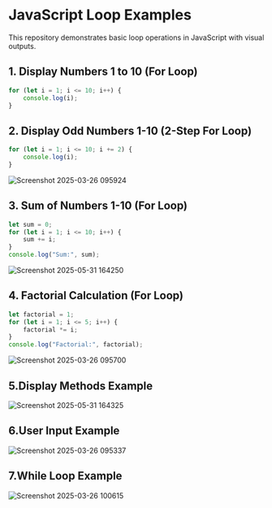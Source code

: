# JavaScript Loop Examples

This repository demonstrates basic loop operations in JavaScript with visual outputs.

## 1. Display Numbers 1 to 10 (For Loop)

```javascript
for (let i = 1; i <= 10; i++) {
    console.log(i);
}
```
## 2. Display Odd Numbers 1-10 (2-Step For Loop)
```javascript
for (let i = 1; i <= 10; i += 2) {
    console.log(i);
}
```

![Screenshot 2025-03-26 095924](https://github.com/user-attachments/assets/5794b671-3ca0-44d9-954c-8da26484c0b1)

## 3. Sum of Numbers 1-10 (For Loop)
```javascript
let sum = 0;
for (let i = 1; i <= 10; i++) {
    sum += i;
}
console.log("Sum:", sum);
```

![Screenshot 2025-05-31 164250](https://github.com/user-attachments/assets/84432764-d9f5-462f-9fdc-2ae4ad58d3fd)


## 4. Factorial Calculation (For Loop)
```javascript
let factorial = 1;
for (let i = 1; i <= 5; i++) {
    factorial *= i;
}
console.log("Factorial:", factorial);
```
![Screenshot 2025-03-26 095700](https://github.com/user-attachments/assets/7df1d1ab-3ed4-488f-91ca-0f60f8e54844)

## 5.Display Methods Example

![Screenshot 2025-05-31 164325](https://github.com/user-attachments/assets/1d772d15-5b90-40f4-b3a4-159140525c87)

## 6.User Input Example

![Screenshot 2025-03-26 095337](https://github.com/user-attachments/assets/632bace8-b5b0-4058-8ae4-3c6163683e0e)

## 7.While Loop Example

![Screenshot 2025-03-26 100615](https://github.com/user-attachments/assets/f5effd1d-bd1b-40f5-a0a6-54d7446739ce)






 

